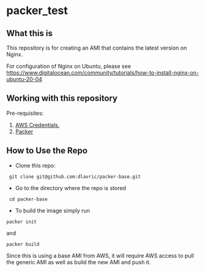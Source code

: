 # packer_test

## What this is

This repository is for creating an AMI that contains the latest version on Nginx.

For configuration of Nginx on Ubuntu, please see https://www.digitalocean.com/community/tutorials/how-to-install-nginx-on-ubuntu-20-04

## Working with this repository

Pre-requisites:
1. [AWS Credentials.](https://docs.aws.amazon.com/cli/latest/userguide/cli-chap-install.html)
2. [Packer](https://learn.hashicorp.com/tutorials/packer/get-started-install-cli)

## How to Use the Repo
- Clone this repo:
```shell
 git clone git@github.com:dlavric/packer-base.git
```

- Go to the directory where the repo is stored
```shell
 cd packer-base
```

- To build the image simply run
```shell
packer init
```
   and
```shell
packer build
```

Since this is using a base AMI from AWS, it will require AWS access to pull the generic AMI as well as build the new AMI and push it.
